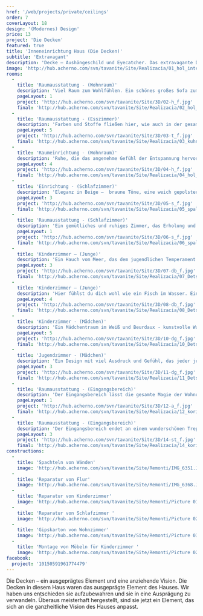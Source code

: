 ```yaml
---
href: '/web/projects/private/ceilings'
order: 7
coverLayout: 18
design: '(Modernes) Design'
price: 13
project: 'Die Decken'
featured: true
title: 'Inneneinrichtung Haus (Die Decken)'
subtitle: 'Extravagant'
description: 'Decke – Aushängeschild und Eyecatcher. Das extravagante Deckendesign haben wir bewusst übernommen um es als Grundlagenelement für unser einzigartiges Raumkonzept wirken zu lassen.'
image: 'http://hub.acherno.com/svn/tavanite/Site/Realizacia/01_hol_interior_3_cropped.jpg'
rooms:
  -
    title: 'Raumausstattung - (Wohnraum)'
    description: 'Viel Raum zum Wohlfühlen. Ein schönes großes Sofa zum Entspannen, weiche Wandfarben, Bamboo-Tapeten und einen künstlichen Kamin. Große Fenster, die den Raum mit Licht fluten. Ein warmes Orange in Kombination mit vielen beige Nuancen.'
    pageLayout: 1
    project: 'http://hub.acherno.com/svn/tavanite/Site/3D/02-h_f.jpg'
    final: 'http://hub.acherno.com/svn/tavanite/Site/Realizacia/02_hol_interior_2-Edit-2.jpg'
  -
    title: 'Raumausstattung - (Esszimmer)'
    description: 'Farben und Stoffe fließen hier, wie auch in der gesamten Wohnung, ineinander. Der große runde markante Esstisch bildet die Mitte des Esszimmers. Stühle und Schränke für alles Notwendige sind rund herum platziert. Eine Anrichte bietet zusätzlich Platz für Ihre Tafel. Deckenhohe Schränke haben sich als der ideale Aufbewahrungsort für die großen Dinge rund ums Essen und Trinken bewährt. Die Küche ist mit dem Esszimmer verbunden, bleibt aber diskret vom Wohnzimmer und Flur verborgen. Die vielen Fenster sorgen für eine helle Grundstimmung in der Küche. So eine gemütliche Umgebung verleitet zum Kochen und geselligen Zusammensein im Kreise der Familie.'
    pageLayout: 5
    project: 'http://hub.acherno.com/svn/tavanite/Site/3D/03-t_f.jpg'
    final: 'http://hub.acherno.com/svn/tavanite/Site/Realizacia/03_kuhnia_2.jpg'
  -
    title: 'Raumeinrichtung - (Wohnraum)'
    description: 'Ruhe, die das angenehme Gefühl der Entspannung hervorruft. Eine großzügige Wohnlandschaft, mit ausreichend Platz für jeden. Naturfaser Bamboo-Tapeten, die das Lachen der Besucher konservieren. '
    pageLayout: 4
    project: 'http://hub.acherno.com/svn/tavanite/Site/3D/04-h_f.jpg'
    final: 'http://hub.acherno.com/svn/tavanite/Site/Realizacia/04_hol_interior_1_cropped.jpg'
  -
    title: 'Einrichtung - (Schlafzimmer)'
    description: 'Eleganz in Beige –  braune Töne, eine weich gepolstertes Rückenteil und ein in Bronze erstrahlendes Glas lassen das Schlafzimmer in einem  wunderschönen Licht erscheinen.'
    pageLayout: 3
    project: 'http://hub.acherno.com/svn/tavanite/Site/3D/05-s_f.jpg'
    final: 'http://hub.acherno.com/svn/tavanite/Site/Realizacia/05_spalnia_3_crop.jpg'
  -
    title: 'Raumausstattung - (Schlafzimmer)'
    description: 'Ein gemütliches und ruhiges Zimmer, das Erholung und zeitgemäßes Design in sich vereint.'
    pageLayout: 1
    project: 'http://hub.acherno.com/svn/tavanite/Site/3D/06-s_f.jpg'
    final: 'http://hub.acherno.com/svn/tavanite/Site/Realizacia/06_spalnia_2.jpg'
  -
    title: 'Kinderzimmer – (Junge)'
    description: 'Ein Hauch vom Meer, das dem jugendlichen Temperament entspricht. Ein Design, das dir das Gefühl gibt am Strand zu sein – viel Wasser, Palmen und Surfen auf den größten Wellen.'
    pageLayout: 3
    project: 'http://hub.acherno.com/svn/tavanite/Site/3D/07-db_f.jpg'
    final: 'http://hub.acherno.com/svn/tavanite/Site/Realizacia/07_Detska_staq_2_interior_4.jpg'
  -
    title: 'Kinderzimmer – (Junge)'
    description: 'Hier fühlst du dich wohl wie ein Fisch im Wasser. Ein Ort der Erholung im nautischen Look, ohne die lästige Reise von Tausende Kilometer bis zum Ozean. '
    pageLayout: 4
    project: 'http://hub.acherno.com/svn/tavanite/Site/3D/08-db_f.jpg'
    final: 'http://hub.acherno.com/svn/tavanite/Site/Realizacia/08_Detska_staq_2_interior_3.jpg'
  -
    title: 'Kinderzimmer - (Mädchen)'
    description: 'Ein Mädchentraum im Weiß und Beurdaux - kunstvolle Wandelemente und kräftige Wandfarben in Bordo.'
    pageLayout: 5
    project: 'http://hub.acherno.com/svn/tavanite/Site/3D/10-dg_f.jpg'
    final: 'http://hub.acherno.com/svn/tavanite/Site/Realizacia/10_Detska_staq_interior_2_cropped.jpg'
  -
    title: 'Jugendzimmer - (Mädchen)'
    description: 'Ein Design mit viel Ausdruck und Gefühl, das jeder jungen Dame schmeichelt. '
    pageLayout: 3
    project: 'http://hub.acherno.com/svn/tavanite/Site/3D/11-dg_f.jpg'
    final: 'http://hub.acherno.com/svn/tavanite/Site/Realizacia/11_Detska_staq_interior_1.jpg'
  -
    title: 'Raumausstattung - (Eingangsbereich)'
    description: 'Der Eingangsbereich lässt die gesamte Magie der Wohnung erahnen'
    pageLayout: 1
    project: 'http://hub.acherno.com/svn/tavanite/Site/3D/12-a_f.jpg'
    final: 'http://hub.acherno.com/svn/tavanite/Site/Realizacia/12_koridor_crop.jpg'
  -
    title: 'Raumausstattung - (Eingangsbereich)'
    description: 'Der Eingangsbereich endet an einem wunderschönen Treppenhaus in Cappuccino. Der Blick fällt auf die extravagant gestaltete Decke und auf die interessanten Wandornamente.'
    pageLayout: 3
    project: 'http://hub.acherno.com/svn/tavanite/Site/3D/14-st_f.jpg'
    final: 'http://hub.acherno.com/svn/tavanite/Site/Realizacia/14_koridor.jpg'
constructions:
  - 
    title: 'Spachteln von Wänden'
    image: 'http://hub.acherno.com/svn/tavanite/Site/Remonti/IMG_6351.JPG'
  - 
    title: 'Reparatur von Flur'
    image: 'http://hub.acherno.com/svn/tavanite/Site/Remonti/IMG_6368.JPG'
  - 
    title: 'Reparatur von Kinderzimmer'
    image: 'http://hub.acherno.com/svn/tavanite/Site/Remonti/Picture 016.jpg'
  - 
    title: 'Reparatur von Schlafzimmer '
    image: 'http://hub.acherno.com/svn/tavanite/Site/Remonti/Picture 025.jpg'
  - 
    title: 'Gipskarton von Wohnzimmer'
    image: 'http://hub.acherno.com/svn/tavanite/Site/Remonti/Picture 034.jpg'
  - 
    title: 'Montage von Möbeln für Kinderzimmer '
    image: 'http://hub.acherno.com/svn/tavanite/Site/Remonti/Picture 022.jpg'
facebook:
  project: '10150591961774479'
---
```

Die Decken – ein ausgeprägtes Element und eine anziehende Vision. Die Decken in diesem Haus waren das ausgeprägte Element des Hauses. Wir haben uns entschieden sie aufzubewahren und sie in eine Ausprägung zu verwandeln. Überaus meisterhaft hergestellt, sind sie jetzt ein Element, das sich an die ganzheitliche Vision des Hauses anpasst.